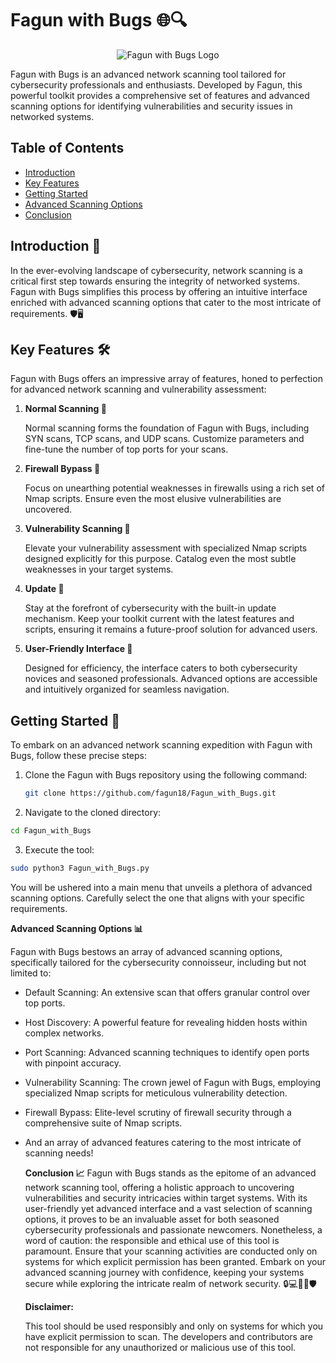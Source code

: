 # Fagun with Bugs 🌐🔍

<div align="center">
  <img src="https://instagram.fdac14-1.fna.fbcdn.net/v/t51.2885-19/399563165_783491390212793_3831279392301974985_n.jpg?stp=dst-jpg_s150x150&_nc_ht=instagram.fdac14-1.fna.fbcdn.net&_nc_cat=105&_nc_ohc=IonRhRjDA0UAX8usY0z&edm=ACWDqb8BAAAA&ccb=7-5&oh=00_AfA7DVjQ-IW9z7NUT_QpbIVdRLLajrSfVfTHnxNBAkmE1w&oe=65528B4D&_nc_sid=ee9879" alt="Fagun with Bugs Logo">
</div>


Fagun with Bugs is an advanced network scanning tool tailored for cybersecurity professionals and enthusiasts. Developed by Fagun, this powerful toolkit provides a comprehensive set of features and advanced scanning options for identifying vulnerabilities and security issues in networked systems.

## Table of Contents

- [Introduction](#introduction)
- [Key Features](#key-features)
- [Getting Started](#getting-started)
- [Advanced Scanning Options](#advanced-scanning-options)
- [Conclusion](#conclusion)

## Introduction 🚀

In the ever-evolving landscape of cybersecurity, network scanning is a critical first step towards ensuring the integrity of networked systems. Fagun with Bugs simplifies this process by offering an intuitive interface enriched with advanced scanning options that cater to the most intricate of requirements. 🛡️🖥️

## Key Features 🛠️

Fagun with Bugs offers an impressive array of features, honed to perfection for advanced network scanning and vulnerability assessment:

1. **Normal Scanning 📡**
   
   Normal scanning forms the foundation of Fagun with Bugs, including SYN scans, TCP scans, and UDP scans. Customize parameters and fine-tune the number of top ports for your scans.

2. **Firewall Bypass 🚧**

   Focus on unearthing potential weaknesses in firewalls using a rich set of Nmap scripts. Ensure even the most elusive vulnerabilities are uncovered.

3. **Vulnerability Scanning 🌟**

   Elevate your vulnerability assessment with specialized Nmap scripts designed explicitly for this purpose. Catalog even the most subtle weaknesses in your target systems.

4. **Update 🔄**

   Stay at the forefront of cybersecurity with the built-in update mechanism. Keep your toolkit current with the latest features and scripts, ensuring it remains a future-proof solution for advanced users.

5. **User-Friendly Interface 🤝**

   Designed for efficiency, the interface caters to both cybersecurity novices and seasoned professionals. Advanced options are accessible and intuitively organized for seamless navigation.

## Getting Started 🏁

To embark on an advanced network scanning expedition with Fagun with Bugs, follow these precise steps:

1. Clone the Fagun with Bugs repository using the following command:

   ```bash
   git clone https://github.com/fagun18/Fagun_with_Bugs.git
   ```

2. Navigate to the cloned directory:

  ```bash
cd Fagun_with_Bugs
  ```

3. Execute the tool:

 ```bash
sudo python3 Fagun_with_Bugs.py
 ```


You will be ushered into a main menu that unveils a plethora of advanced scanning options. Carefully select the one that aligns with your specific requirements.


**Advanced Scanning Options 📊**

Fagun with Bugs bestows an array of advanced scanning options, specifically tailored for the cybersecurity connoisseur, including but not limited to:

- Default Scanning: An extensive scan that offers granular control over top ports.
- Host Discovery: A powerful feature for revealing hidden hosts within complex networks.
- Port Scanning: Advanced scanning techniques to identify open ports with pinpoint accuracy.
- Vulnerability Scanning: The crown jewel of Fagun with Bugs, employing specialized Nmap scripts for meticulous vulnerability detection.
- Firewall Bypass: Elite-level scrutiny of firewall security through a comprehensive suite of Nmap scripts.
- And an array of advanced features catering to the most intricate of scanning needs!

  **Conclusion 📈**
  Fagun with Bugs stands as the epitome of an advanced network scanning tool, offering a holistic approach to uncovering vulnerabilities and security intricacies within target systems. With its user-friendly yet advanced interface and a vast selection of scanning options, it proves to be an invaluable asset for both seasoned cybersecurity professionals and passionate newcomers. Nonetheless, a word of caution: the responsible and ethical use of this tool is paramount. Ensure that your scanning activities are conducted only on systems for which explicit permission has been granted. Embark on your advanced scanning journey with confidence, keeping your systems secure while exploring the intricate realm of network security. 🔒💻💂‍♂️🛡️

  **Disclaimer:**

   This tool should be used responsibly and only on systems for which you have explicit permission to scan. The developers and contributors are not responsible for any unauthorized or malicious use of this tool.

